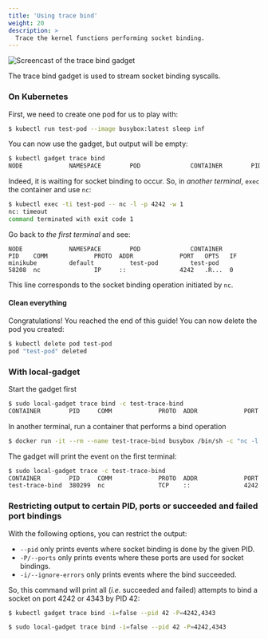 ```yaml
---
title: 'Using trace bind'
weight: 20
description: >
  Trace the kernel functions performing socket binding.
---
```


![Screencast of the trace bind gadget](bind.gif)

The trace bind gadget is used to stream socket binding syscalls.

### On Kubernetes

First, we need to create one pod for us to play with:

```bash
$ kubectl run test-pod --image busybox:latest sleep inf
```

You can now use the gadget, but output will be empty:

```bash
$ kubectl gadget trace bind
NODE             NAMESPACE        POD              CONTAINER        PID    COMM             PROTO  ADDR             PORT   OPTS   IF
```

Indeed, it is waiting for socket binding to occur.
So, in *another terminal*, `exec` the container and use `nc`:

```bash
$ kubectl exec -ti test-pod -- nc -l -p 4242 -w 1
nc: timeout
command terminated with exit code 1
```

Go back to *the first terminal* and see:

```
NODE             NAMESPACE        POD              CONTAINER        PID    COMM             PROTO  ADDR             PORT   OPTS   IF
minikube         default          test-pod         test-pod         58208  nc               IP     ::               4242   .R...  0
```

This line corresponds to the socket binding operation initiated by `nc`.

#### Clean everything

Congratulations! You reached the end of this guide!
You can now delete the pod you created:

```bash
$ kubectl delete pod test-pod
pod "test-pod" deleted
```

### With local-gadget

Start the gadget first

```bash
$ sudo local-gadget trace bind -c test-trace-bind
CONTAINER        PID     COMM             PROTO  ADDR             PORT    OPTS    IF
```

In another terminal, run a container that performs a bind operation

```bash
$ docker run -it --rm --name test-trace-bind busybox /bin/sh -c "nc -l -p 4242"
```

The gadget will print the event on the first terminal:

```bash
$ sudo local-gadget trace -c test-trace-bind
CONTAINER        PID     COMM             PROTO  ADDR             PORT    OPTS    IF
test-trace-bind  380299  nc               TCP    ::               4242    .R...   0
```

### Restricting output to certain PID, ports or succeeded and failed port bindings

With the following options, you can restrict the output:

* `--pid` only prints events where socket binding is done by the given PID.
* `-P/--ports` only prints events where these ports are used for socket bindings.
* `-i/--ignore-errors` only prints events where the bind succeeded.

So, this command will print all (*i.e.* succeeded and failed) attempts to bind a socket on port 4242 or 4343 by PID 42:

```bash
$ kubectl gadget trace bind -i=false --pid 42 -P=4242,4343

$ sudo local-gadget trace bind -i=false --pid 42 -P=4242,4343
```

